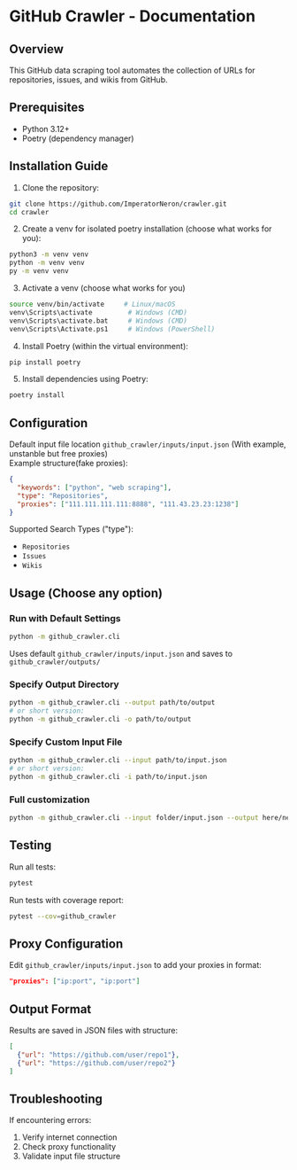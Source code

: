 # GitHub Crawler - Documentation

## Overview
This GitHub data scraping tool automates the collection of URLs for repositories, issues, and wikis from GitHub.

## Prerequisites
- Python 3.12+
- Poetry (dependency manager)

## Installation Guide

1. Clone the repository:
```bash
git clone https://github.com/ImperatorNeron/crawler.git
cd crawler
```

2. Create a venv for isolated poetry installation (choose what works for you):
```bash
python3 -m venv venv
python -m venv venv
py -m venv venv
```

3. Activate a venv (choose what works for you)
```bash
source venv/bin/activate     # Linux/macOS
venv\Scripts\activate         # Windows (CMD)
venv\Scripts\activate.bat     # Windows (CMD)
venv\Scripts\Activate.ps1     # Windows (PowerShell)
``` 

4. Install Poetry (within the virtual environment):
```bash
pip install poetry
```

5. Install dependencies using Poetry:
```bash
poetry install
```

## Configuration

Default input file location `github_crawler/inputs/input.json` (With example, unstanble but free proxies)  
   Example structure(fake proxies):
```json
{
  "keywords": ["python", "web scraping"],
  "type": "Repositories",
  "proxies": ["111.111.111.111:8888", "111.43.23.23:1238"]
}
```

Supported Search Types ("type"):
- `Repositories`
- `Issues`
- `Wikis`

## Usage (Сhoose any option)

### Run with Default Settings
```bash
python -m github_crawler.cli
```
Uses default `github_crawler/inputs/input.json` and saves to `github_crawler/outputs/`

### Specify Output Directory
```bash
python -m github_crawler.cli --output path/to/output
# or short version:
python -m github_crawler.cli -o path/to/output
```

### Specify Custom Input File
```bash
python -m github_crawler.cli --input path/to/input.json
# or short version:
python -m github_crawler.cli -i path/to/input.json

```

### Full customization
```bash
python -m github_crawler.cli --input folder/input.json --output here/new
```

## Testing

Run all tests:
```bash
pytest
```

Run tests with coverage report:
```bash
pytest --cov=github_crawler
```

## Proxy Configuration
Edit `github_crawler/inputs/input.json` to add your proxies in format:
```json
"proxies": ["ip:port", "ip:port"]
```

## Output Format
Results are saved in JSON files with structure:
```json
[
  {"url": "https://github.com/user/repo1"},
  {"url": "https://github.com/user/repo2"}
]
```

## Troubleshooting
If encountering errors:
1. Verify internet connection
2. Check proxy functionality
3. Validate input file structure
